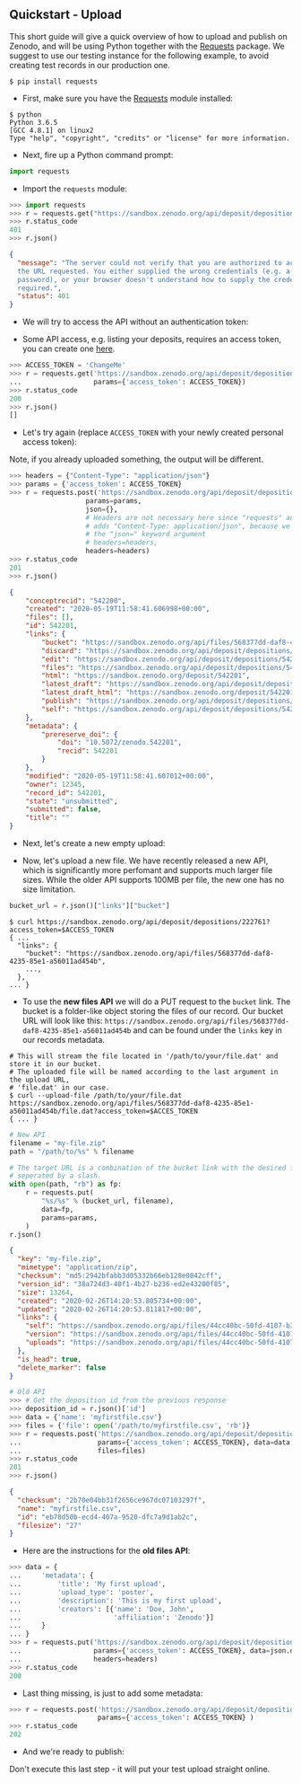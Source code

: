 ## Quickstart - Upload

This short guide will give a quick overview of how to upload and publish on
Zenodo, and will be using Python together with the
[Requests](http://www.python-requests.org/en/latest/user/install/) package.
We suggest to use our testing instance for the following example, to avoid
creating test records in our production one.

```terminal
$ pip install requests
```

- First, make sure you have the
[Requests](http://www.python-requests.org/en/latest/user/install/) module
installed:

<div class="align-columns"></div>

```terminal
$ python
Python 3.6.5
[GCC 4.8.1] on linux2
Type "help", "copyright", "credits" or "license" for more information.
```
- Next, fire up a Python command prompt:

<div class="align-columns"></div>

```python
import requests
```

- Import the `requests` module:


<div class="align-columns"></div>

```python
>>> import requests
>>> r = requests.get("https://sandbox.zenodo.org/api/deposit/depositions")
>>> r.status_code
401
>>> r.json()
```

```json
{
  "message": "The server could not verify that you are authorized to access
  the URL requested. You either supplied the wrong credentials (e.g. a bad
  password), or your browser doesn't understand how to supply the credentials
  required.",
  "status": 401
}
```

- We will try to access the API without an authentication token:

<div class="align-columns"></div>

- Some API access, e.g. listing your deposits, requires an access token, you can
create one
[here](https://sandbox.zenodo.org/account/settings/applications/tokens/new/).

<div class="align-columns"></div>

```python
>>> ACCESS_TOKEN = 'ChangeMe'
>>> r = requests.get('https://sandbox.zenodo.org/api/deposit/depositions',
...                  params={'access_token': ACCESS_TOKEN})
>>> r.status_code
200
>>> r.json()
[]
```

- Let's try again (replace `ACCESS_TOKEN` with your newly created personal
access token):

<aside class="notice">
  Note, if you already uploaded something, the output will be different.
</aside>

<div class="align-columns"></div>

```python
>>> headers = {"Content-Type": "application/json"}
>>> params = {'access_token': ACCESS_TOKEN}
>>> r = requests.post('https://sandbox.zenodo.org/api/deposit/depositions',
                   params=params,
                   json={},
                   # Headers are not necessary here since "requests" automatically
                   # adds "Content-Type: application/json", because we're using
                   # the "json=" keyword argument
                   # headers=headers,
                   headers=headers)
>>> r.status_code
201
>>> r.json()
```
```json
{
    "conceptrecid": "542200",
    "created": "2020-05-19T11:58:41.606998+00:00",
    "files": [],
    "id": 542201,
    "links": {
        "bucket": "https://sandbox.zenodo.org/api/files/568377dd-daf8-4235-85e1-a56011ad454b",
        "discard": "https://sandbox.zenodo.org/api/deposit/depositions/542201/actions/discard",
        "edit": "https://sandbox.zenodo.org/api/deposit/depositions/542201/actions/edit",
        "files": "https://sandbox.zenodo.org/api/deposit/depositions/542201/files",
        "html": "https://sandbox.zenodo.org/deposit/542201",
        "latest_draft": "https://sandbox.zenodo.org/api/deposit/depositions/542201",
        "latest_draft_html": "https://sandbox.zenodo.org/deposit/542201",
        "publish": "https://sandbox.zenodo.org/api/deposit/depositions/542201/actions/publish",
        "self": "https://sandbox.zenodo.org/api/deposit/depositions/542201"
    },
    "metadata": {
        "prereserve_doi": {
            "doi": "10.5072/zenodo.542201",
            "recid": 542201
        }
    },
    "modified": "2020-05-19T11:58:41.607012+00:00",
    "owner": 12345,
    "record_id": 542201,
    "state": "unsubmitted",
    "submitted": false,
    "title": ""
}
```

- Next, let's create a new empty upload:

<div class="align-columns"></div>

- Now, let's upload a new file. We have recently released a new API, which is significantly more perfomant and supports much larger file sizes. While the older API supports 100MB per file, the new one has no size limitation.

<div class="align-columns"></div>

```python
bucket_url = r.json()["links"]["bucket"]
```

```shell
$ curl https://sandbox.zenodo.org/api/deposit/depositions/222761?access_token=$ACCESS_TOKEN
{ ...
  "links": {
    "bucket": "https://sandbox.zenodo.org/api/files/568377dd-daf8-4235-85e1-a56011ad454b",
    ...,
  },
... }
```

- To use the **new files API** we will do a PUT request to the `bucket` link. The bucket is a folder-like object storing the files of our record. Our bucket URL will look like this: `https://sandbox.zenodo.org/api/files/568377dd-daf8-4235-85e1-a56011ad454b` and can be found under the `links` key in our records metadata.

```shell
# This will stream the file located in '/path/to/your/file.dat' and store it in our bucket.
# The uploaded file will be named according to the last argument in the upload URL,
# 'file.dat' in our case.
$ curl --upload-file /path/to/your/file.dat https://sandbox.zenodo.org/api/files/568377dd-daf8-4235-85e1-a56011ad454b/file.dat?access_token=$ACCES_TOKEN
{ ... }
```

```python
# New API
filename = "my-file.zip"
path = "/path/to/%s" % filename

# The target URL is a combination of the bucket link with the desired filename
# seperated by a slash.
with open(path, "rb") as fp:
    r = requests.put(
        "%s/%s" % (bucket_url, filename),
        data=fp,
        params=params,
    )
r.json()
```

```json
{
  "key": "my-file.zip",
  "mimetype": "application/zip",
  "checksum": "md5:2942bfabb3d05332b66eb128e0842cff",
  "version_id": "38a724d3-40f1-4b27-b236-ed2e43200f85",
  "size": 13264,
  "created": "2020-02-26T14:20:53.805734+00:00",
  "updated": "2020-02-26T14:20:53.811817+00:00",
  "links": {
    "self": "https://sandbox.zenodo.org/api/files/44cc40bc-50fd-4107-b347-00838c79f4c1/dummy_example.pdf",
    "version": "https://sandbox.zenodo.org/api/files/44cc40bc-50fd-4107-b347-00838c79f4c1/dummy_example.pdf?versionId=38a724d3-40f1-4b27-b236-ed2e43200f85",
    "uploads": "https://sandbox.zenodo.org/api/files/44cc40bc-50fd-4107-b347-00838c79f4c1/dummy_example.pdf?uploads"
  },
  "is_head": true,
  "delete_marker": false
}
```

<div class="align-columns"></div>

```python
# Old API
>>> # Get the deposition id from the previous response
>>> deposition_id = r.json()['id']
>>> data = {'name': 'myfirstfile.csv'}
>>> files = {'file': open('/path/to/myfirstfile.csv', 'rb')}
>>> r = requests.post('https://sandbox.zenodo.org/api/deposit/depositions/%s/files' % deposition_id,
...                   params={'access_token': ACCESS_TOKEN}, data=data,
...                   files=files)
>>> r.status_code
201
>>> r.json()
```

```json
{
  "checksum": "2b70e04bb31f2656ce967dc07103297f",
  "name": "myfirstfile.csv",
  "id": "eb78d50b-ecd4-407a-9520-dfc7a9d1ab2c",
  "filesize": "27"
}
```

- Here are the instructions for the **old files API**:

<div class="align-columns"></div>

```python
>>> data = {
...     'metadata': {
...         'title': 'My first upload',
...         'upload_type': 'poster',
...         'description': 'This is my first upload',
...         'creators': [{'name': 'Doe, John',
...                       'affiliation': 'Zenodo'}]
...     }
... }
>>> r = requests.put('https://sandbox.zenodo.org/api/deposit/depositions/%s' % deposition_id,
...                  params={'access_token': ACCESS_TOKEN}, data=json.dumps(data),
...                  headers=headers)
>>> r.status_code
200
```

- Last thing missing, is just to add some metadata:

<div class="align-columns"></div>


```python
>>> r = requests.post('https://sandbox.zenodo.org/api/deposit/depositions/%s/actions/publish' % deposition_id,
                      params={'access_token': ACCESS_TOKEN} )
>>> r.status_code
202
```

- And we're ready to publish:

<aside class="warning">
  Don't execute this last step - it will put your test upload straight online.
</aside>
